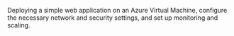 Deploying a simple web application on an Azure Virtual Machine, configure the necessary network and security settings, and set up monitoring and scaling.
